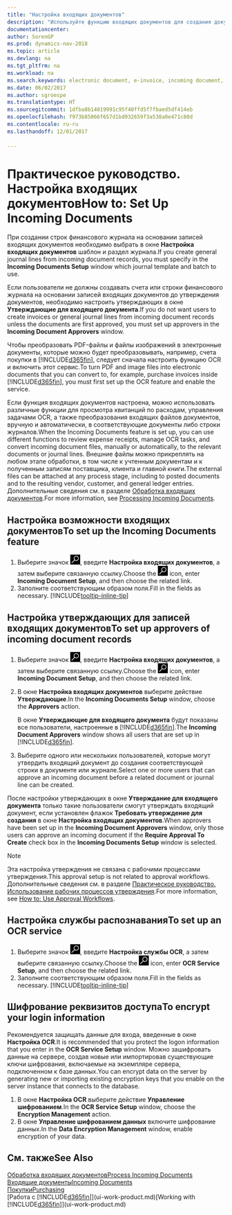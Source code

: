 ```yaml
---
title: "Настройка входящих документов"
description: "Используйте функцию входящих документов для создания документов, управления задачами OCR, импорта счетов преобразования файлов изображений."
documentationcenter: 
author: SorenGP
ms.prod: dynamics-nav-2018
ms.topic: article
ms.devlang: na
ms.tgt_pltfrm: na
ms.workload: na
ms.search.keywords: electronic document, e-invoice, incoming document, OCR, ecommerce, document exchange, import invoice
ms.date: 06/02/2017
ms.author: sgroespe
ms.translationtype: HT
ms.sourcegitcommit: 1dfba8b14019991c95f40ffd5f7fbaed5df414eb
ms.openlocfilehash: f973b85066f657d1bd932659f3a538a0e471c80d
ms.contentlocale: ru-ru
ms.lasthandoff: 12/01/2017

---
```

# <a name="how-to-set-up-incoming-documents"></a><span data-ttu-id="f0845-103">Практическое руководство. Настройка входящих документов</span><span class="sxs-lookup"><span data-stu-id="f0845-103">How to: Set Up Incoming Documents</span></span>
<span data-ttu-id="f0845-104">При создании строк финансового журнала на основании записей входящих документов необходимо выбрать в окне **Настройка входящих документов** шаблон и раздел журнала.</span><span class="sxs-lookup"><span data-stu-id="f0845-104">If you create general journal lines from incoming document records, you must specify in the **Incoming Documents Setup** window which journal template and batch to use.</span></span>

<span data-ttu-id="f0845-105">Если пользователи не должны создавать счета или строки финансового журнала на основании записей входящих документов до утверждения документов, необходимо настроить утверждающих в окне **Утверждающие для входящего документа**.</span><span class="sxs-lookup"><span data-stu-id="f0845-105">If you do not want users to create invoices or general journal lines from incoming document records unless the documents are first approved, you must set up approvers in the **Incoming Document Approvers** window.</span></span>

<span data-ttu-id="f0845-106">Чтобы преобразовать PDF-файлы и файлы изображений в электронные документы, которые можно будет преобразовывать, например, счета покупки в [!INCLUDE[d365fin](includes/d365fin_md.md)], следует сначала настроить функцию OCR и включить этот сервис.</span><span class="sxs-lookup"><span data-stu-id="f0845-106">To turn PDF and image files into electronic documents that you can convert to, for example, purchase invoices inside [!INCLUDE[d365fin](includes/d365fin_md.md)], you must first set up the OCR feature and enable the service.</span></span>

<span data-ttu-id="f0845-107">Если функция входящих документов настроена, можно использовать различные функции для просмотра квитанций по расходам, управления задачами OCR, а также преобразования входящих файлов документов, вручную и автоматически, в соответствующие документы либо строки журналов.</span><span class="sxs-lookup"><span data-stu-id="f0845-107">When the Incoming Documents feature is set up, you can use different functions to review expense receipts, manage OCR tasks, and convert incoming document files, manually or automatically, to the relevant documents or journal lines.</span></span> <span data-ttu-id="f0845-108">Внешние файлы можно прикреплять на любом этапе обработки, в том числе к учтенным документам и к полученным записям поставщика, клиента и главной книги.</span><span class="sxs-lookup"><span data-stu-id="f0845-108">The external files can be attached at any process stage, including to posted documents and to the resulting vendor, customer, and general ledger entries.</span></span> <span data-ttu-id="f0845-109">Дополнительные сведения см. в разделе [Обработка входящих документов](across-process-income-documents.md).</span><span class="sxs-lookup"><span data-stu-id="f0845-109">For more information, see [Processing Incoming Documents](across-process-income-documents.md).</span></span>

## <a name="to-set-up-the-incoming-documents-feature"></a><span data-ttu-id="f0845-110">Настройка возможности входящих документов</span><span class="sxs-lookup"><span data-stu-id="f0845-110">To set up the Incoming Documents feature</span></span>
1. <span data-ttu-id="f0845-111">Выберите значок ![Поиск страницы или отчета](media/ui-search/search_small.png "Значок поиска страницы или отчета"), введите **Настройка входящих документов**, а затем выберите связанную ссылку.</span><span class="sxs-lookup"><span data-stu-id="f0845-111">Choose the ![Search for Page or Report](media/ui-search/search_small.png "Search for Page or Report icon") icon, enter **Incoming Document Setup**, and then choose the related link.</span></span>
2. <span data-ttu-id="f0845-112">Заполните соответствующим образом поля.</span><span class="sxs-lookup"><span data-stu-id="f0845-112">Fill in the fields as necessary.</span></span> [!INCLUDE[tooltip-inline-tip](includes/tooltip-inline-tip_md.md)]

## <a name="to-set-up-approvers-of-incoming-document-records"></a><span data-ttu-id="f0845-113">Настройка утверждающих для записей входящих документов</span><span class="sxs-lookup"><span data-stu-id="f0845-113">To set up approvers of incoming document records</span></span>
1. <span data-ttu-id="f0845-114">Выберите значок ![Поиск страницы или отчета](media/ui-search/search_small.png "Значок поиска страницы или отчета"), введите **Настройка входящих документов**, а затем выберите связанную ссылку.</span><span class="sxs-lookup"><span data-stu-id="f0845-114">Choose the ![Search for Page or Report](media/ui-search/search_small.png "Search for Page or Report icon") icon, enter **Incoming Document Setup**, and then choose the related link.</span></span>  
2. <span data-ttu-id="f0845-115">В окне **Настройка входящих документов** выберите действие **Утверждающие**.</span><span class="sxs-lookup"><span data-stu-id="f0845-115">In the **Incoming Documents Setup** window, choose the **Approvers** action.</span></span>

    <span data-ttu-id="f0845-116">В окне **Утверждающие для входящего документа** будут показаны все пользователи, настроенные в [!INCLUDE[d365fin](includes/d365fin_md.md)].</span><span class="sxs-lookup"><span data-stu-id="f0845-116">The **Incoming Document Approvers** window shows all users that are set up in [!INCLUDE[d365fin](includes/d365fin_md.md)].</span></span>  
3. <span data-ttu-id="f0845-117">Выберите одного или нескольких пользователей, которые могут утвердить входящий документ до создания соответствующей строки в документе или журнале.</span><span class="sxs-lookup"><span data-stu-id="f0845-117">Select one or more users that can approve an incoming document before a related document or journal line can be created.</span></span>

<span data-ttu-id="f0845-118">После настройки утверждающих в окне **Утверждание для входящего документа** только такие пользователи смогут утверждать входящий документ, если установлен флажок **Требовать утверждение для создания** в окне **Настройка входящих документов**.</span><span class="sxs-lookup"><span data-stu-id="f0845-118">When approvers have been set up in the **Incoming Document Approvers** window, only those users can approve an incoming document if the **Require Approval To Create** check box in the **Incoming Documents Setup** window is selected.</span></span>

> [!NOTE]  
>   <span data-ttu-id="f0845-119">Эта настройка утверждения не связана с рабочими процессами утверждения.</span><span class="sxs-lookup"><span data-stu-id="f0845-119">This approval setup is not related to approval workflows.</span></span> <span data-ttu-id="f0845-120">Дополнительные сведения см. в разделе [Практическое руководство. Использование рабочих процессов утверждения](across-how-use-approval-workflows.md).</span><span class="sxs-lookup"><span data-stu-id="f0845-120">For more information, see [How to: Use Approval Workflows](across-how-use-approval-workflows.md).</span></span>

## <a name="to-set-up-an-ocr-service"></a><span data-ttu-id="f0845-121">Настройка службы распознавания</span><span class="sxs-lookup"><span data-stu-id="f0845-121">To set up an OCR service</span></span>
1. <span data-ttu-id="f0845-122">Выберите значок ![Поиск страницы или отчета](media/ui-search/search_small.png "Значок поиска страницы или отчета"), введите **Настройка службы OCR**, а затем выберите связанную ссылку.</span><span class="sxs-lookup"><span data-stu-id="f0845-122">Choose the ![Search for Page or Report](media/ui-search/search_small.png "Search for Page or Report icon") icon, enter **OCR Service Setup**, and then choose the related link.</span></span>
2. <span data-ttu-id="f0845-123">Заполните соответствующим образом поля.</span><span class="sxs-lookup"><span data-stu-id="f0845-123">Fill in the fields as necessary.</span></span> [!INCLUDE[tooltip-inline-tip](includes/tooltip-inline-tip_md.md)]

## <a name="to-encrypt-your-login-information"></a><span data-ttu-id="f0845-124">Шифрование реквизитов доступа</span><span class="sxs-lookup"><span data-stu-id="f0845-124">To encrypt your login information</span></span>
<span data-ttu-id="f0845-125">Рекомендуется защищать данные для входа, введенные в окне **Настройка OCR**.</span><span class="sxs-lookup"><span data-stu-id="f0845-125">It is recommended that you protect the logon information that you enter in the **OCR Service Setup** window.</span></span> <span data-ttu-id="f0845-126">Можно зашифровать данные на сервере, создав новые или импортировав существующие ключи шифрования, включаемые на экземпляре сервера, подключенном к базе данных.</span><span class="sxs-lookup"><span data-stu-id="f0845-126">You can encrypt data on the server by generating new or importing existing encryption keys that you enable on the server instance that connects to the database.</span></span>

1. <span data-ttu-id="f0845-127">В окне **Настройка OCR** выберите действие **Управление шифрованием**.</span><span class="sxs-lookup"><span data-stu-id="f0845-127">In the **OCR Service Setup** window, choose the **Encryption Management** action.</span></span>
2. <span data-ttu-id="f0845-128">В окне **Управление шифрованием данных** включите шифрование данных.</span><span class="sxs-lookup"><span data-stu-id="f0845-128">In the **Data Encryption Management** window, enable encryption of your data.</span></span>

## <a name="see-also"></a><span data-ttu-id="f0845-129">См. также</span><span class="sxs-lookup"><span data-stu-id="f0845-129">See Also</span></span>
[<span data-ttu-id="f0845-130">Обработка входящих документов</span><span class="sxs-lookup"><span data-stu-id="f0845-130">Process Incoming Documents</span></span>](across-process-income-documents.md)  
[<span data-ttu-id="f0845-131">Входящие документы</span><span class="sxs-lookup"><span data-stu-id="f0845-131">Incoming Documents</span></span>](across-income-documents.md)  
[<span data-ttu-id="f0845-132">Покупки</span><span class="sxs-lookup"><span data-stu-id="f0845-132">Purchasing</span></span>](purchasing-manage-purchasing.md)  
<span data-ttu-id="f0845-133">[Работа с [!INCLUDE[d365fin](includes/d365fin_md.md)]](ui-work-product.md)</span><span class="sxs-lookup"><span data-stu-id="f0845-133">[Working with [!INCLUDE[d365fin](includes/d365fin_md.md)]](ui-work-product.md)</span></span>

